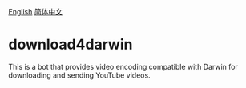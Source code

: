 [English](README.md)    [简体中文](README_zh-cn.md)

# download4darwin
This is a bot that provides video encoding compatible with Darwin for downloading and sending YouTube videos.
